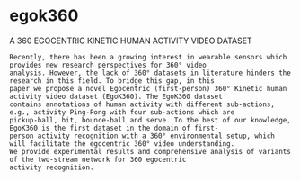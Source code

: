 # egok360
A 360 EGOCENTRIC KINETIC HUMAN ACTIVITY VIDEO DATASET

    Recently, there has been a growing interest in wearable sensors which provides new research perspectives for 360° video
    analysis. However, the lack of 360° datasets in literature hinders the research in this field. To bridge this gap, in this 
    paper we propose a novel Egocentric (first-person) 360° Kinetic human activity video dataset (EgoK360). The EgoK360 dataset 
    contains annotations of human activity with different sub-actions, e.g., activity Ping-Pong with four sub-actions which are 
    pickup-ball, hit, bounce-ball and serve. To the best of our knowledge, EgoK360 is the first dataset in the domain of first-
    person activity recognition with a 360° environmental setup, which will facilitate the egocentric 360° video understanding. 
    We provide experimental results and comprehensive analysis of variants of the two-stream network for 360 egocentric 
    activity recognition.
